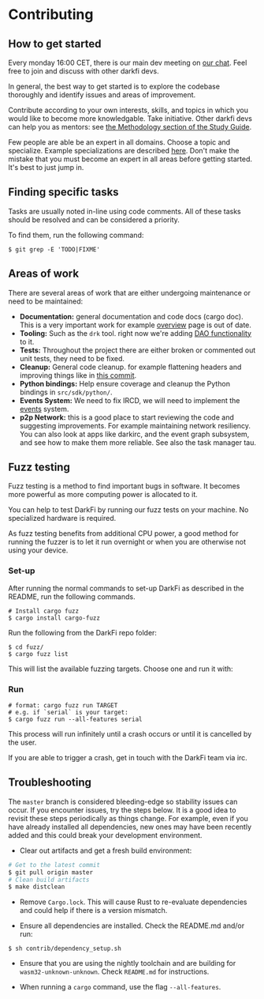 # Contributing

## How to get started

Every monday 16:00 CET, there is our main dev meeting on
[our chat](https://darkrenaissance.github.io/darkfi/misc/darkirc/darkirc.html).
Feel free to join and discuss with other darkfi devs.

In general, the best way to get started is to explore the codebase thoroughly and
identify issues and areas of improvement.

Contribute according to your own interests, skills, and topics in which you would
like to become more knowledgable. Take initiative. Other darkfi devs can help you
as mentors: see [the Methodology section of the Study Guide](https://darkrenaissance.github.io/darkfi/development/learn.html#methodology).

Few people are able be an expert in all domains. Choose a topic and specialize.
Example specializations are described [here](https://darkrenaissance.github.io/darkfi/development/learn.html#branches).
Don't make the mistake that you must become an expert in all areas before getting started.
It's best to just jump in.

## Finding specific tasks

Tasks are usually noted in-line using code comments. All of these tasks should be resolved
and can be considered a priority.

To find them, run the following command:
```
$ git grep -E 'TODO|FIXME'
```

## Areas of work

There are several areas of work that are either undergoing maintenance 
or need to be maintained:

* **Documentation:** general documentation and code docs (cargo doc). This is a very 
  important work for example [overview](https://darkrenaissance.github.io/darkfi/architecture/overview.html) 
  page is out of date.
* **Tooling:** Such as the `drk` tool. right now 
  we're adding [DAO functionality](https://github.com/darkrenaissance/darkfi/blob/master/src/contract/dao/wallet.sql) 
  to it.
* **Tests:** Throughout the project there are either broken or commented out unit tests, they need to be fixed.
* **Cleanup:** General code cleanup. for example flattening headers and improving things like in 
  [this commit](https://github.com/darkrenaissance/darkfi/commit/9cd9c3113eed1b5f0bcad2ee449ef926d0908d55).
* **Python bindings:** Help ensure coverage and cleanup the Python bindings in `src/sdk/python/`.
* **Events System:** We need to fix IRCD, we will need to implement the 
  [events](https://darkrenaissance.github.io/darkfi/misc/event_graph/event_graph.html) system.
* **p2p Network:** this is a good place to start reviewing the code and suggesting improvements.
  For example maintaining network resiliency. You can also look at apps like darkirc, and the event graph subsystem,
  and see how to make them more reliable. See also the task manager tau.

## Fuzz testing

Fuzz testing is a method to find important bugs in software. It becomes more 
powerful as more computing power is allocated to it. 

You can help to test DarkFi by running our fuzz tests on your machine. No
specialized hardware is required. 

As fuzz testing benefits from additional CPU power, a good method for running
the fuzzer is to let it run overnight or when you are otherwise not using
your device.

### Set-up
After running the normal commands to set-up DarkFi as described in the README, run the following commands.

```
# Install cargo fuzz
$ cargo install cargo-fuzz
```

Run the following from the DarkFi repo folder:

```
$ cd fuzz/
$ cargo fuzz list
```

This will list the available fuzzing targets. Choose one and run it with:

### Run
```
# format: cargo fuzz run TARGET
# e.g. if `serial` is your target:
$ cargo fuzz run --all-features serial 
```

This process will run infinitely until a crash occurs or until it is cancelled by the user.

If you are able to trigger a crash, get in touch with the DarkFi team via irc.

## Troubleshooting

The `master` branch is considered bleeding-edge so stability issues can occur. If you
encounter issues, try the steps below. It is a good idea to revisit these steps
periodically as things change. For example, even if you have already installed all
dependencies, new ones may have been recently added and this could break your
development environment.

* Clear out artifacts and get a fresh build environment: 

```sh
# Get to the latest commit
$ git pull origin master
# Clean build artifacts
$ make distclean
```

* Remove `Cargo.lock`. This will cause Rust to re-evaluate dependencies and could help
if there is a version mismatch.

* Ensure all dependencies are installed. Check the README.md and/or run:

```
$ sh contrib/dependency_setup.sh
```

* Ensure that you are using the nightly toolchain and are building for `wasm32-unknown-unknown`.
Check `README.md` for instructions.

* When running a `cargo` command, use the flag `--all-features`.

